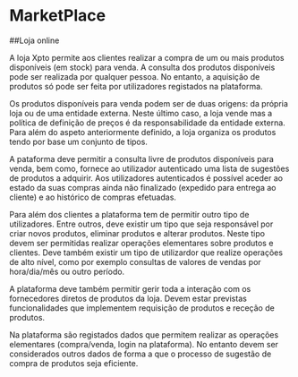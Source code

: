 # MarketPlace
##Loja online 

A loja Xpto permite aos clientes realizar a compra de um ou mais produtos disponíveis (em stock) para
venda. A consulta dos produtos disponíveis pode ser realizada por qualquer pessoa. No entanto, a
aquisição de produtos só pode ser feita por utilizadores registados na plataforma.

Os produtos disponíveis para venda podem ser de duas origens: da própria loja ou de uma entidade
externa. Neste último caso, a loja vende mas a política de definição de preços é da responsabilidade da
entidade externa. Para além do aspeto anteriormente definido, a loja organiza os produtos tendo por
base um conjunto de tipos.

A pataforma deve permitir a consulta livre de produtos disponíveis para venda, bem como, fornece
ao utilizador autenticado uma lista de sugestões de produtos a adquirir. Aos utilizadores autenticados é
possível aceder ao estado da suas compras ainda não finalizado (expedido para entrega ao cliente) e ao
histórico de compras efetuadas.

Para além dos clientes a plataforma tem de permitir outro tipo de utilizadores. Entre outros, deve
existir um tipo que seja responsável por criar novos produtos, eliminar produtos e alterar produtos.
Neste tipo devem ser permitidas realizar operações elementares sobre produtos e clientes. Deve também
existir um tipo de utilizardor que realize operações de alto nível, como por exemplo consultas de valores
de vendas por hora/dia/mês ou outro período.

A plataforma deve também permitir gerir toda a interação com os fornecedores diretos de produtos
da loja. Devem estar previstas funcionalidades que implementem requisição de produtos e receção de
produtos.

Na plataforma são registados dados que permitem realizar as operações elementares (compra/venda,
login na plataforma). No entanto devem ser considerados outros dados de forma a que o processo de
sugestão de compra de produtos seja eficiente.
